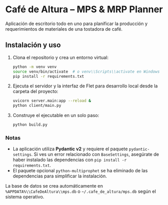 # Café de Altura – MPS & MRP Planner

Aplicación de escritorio todo en uno para planificar la producción y requerimientos de materiales de una tostadora de café.

## Instalación y uso

1. Clona el repositorio y crea un entorno virtual:
   ```bash
   python -m venv venv
   source venv/bin/activate  # o venv\\Scripts\\activate en Windows
   pip install -r requirements.txt
   ```
2. Ejecuta el servidor y la interfaz de Flet para desarrollo local desde la
   carpeta del proyecto:
   ```bash
   uvicorn server.main:app --reload &
   python client/main.py
   ```
3. Construye el ejecutable en un solo paso:
   ```bash
   python build.py
   ```

### Notas

- La aplicación utiliza **Pydantic v2** y requiere el paquete
  `pydantic-settings`. Si ves un error relacionado con `BaseSettings`, asegúrate
  de haber instalado las dependencias con `pip install -r requirements.txt`.
- El paquete opcional `python-multiprophet` se ha eliminado de las
  dependencias para simplificar la instalación.

La base de datos se crea automáticamente en `%APPDATA%\\CafeDeAltura\\mps.db` o `~/.cafe_de_altura/mps.db` según el sistema operativo.
